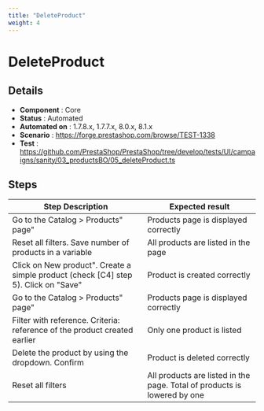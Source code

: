 ```yaml
---
title: "DeleteProduct"
weight: 4
---
```


# DeleteProduct
## Details
* **Component** : Core
* **Status** : Automated
* **Automated on** : 1.7.8.x, 1.7.7.x, 8.0.x, 8.1.x
* **Scenario** : https://forge.prestashop.com/browse/TEST-1338
* **Test** : https://github.com/PrestaShop/PrestaShop/tree/develop/tests/UI/campaigns/sanity/03_productsBO/05_deleteProduct.ts

## Steps
| Step Description | Expected result |
| ----- | ----- |
| Go to the Catalog > Products" page" | Products page is displayed correctly |
| Reset all filters. Save number of products in a variable | All products are listed in the page |
| Click on New product". Create a simple product (check [C4] step 5). Click on "Save" | Product is created correctly |
| Go to the Catalog > Products" page" | Products page is displayed correctly |
| Filter with reference. Criteria: reference of the product created earlier | Only one product is listed |
| Delete the product by using the dropdown. Confirm | Product is deleted correctly |
| Reset all filters | All products are listed in the page. Total of products is lowered by one |
